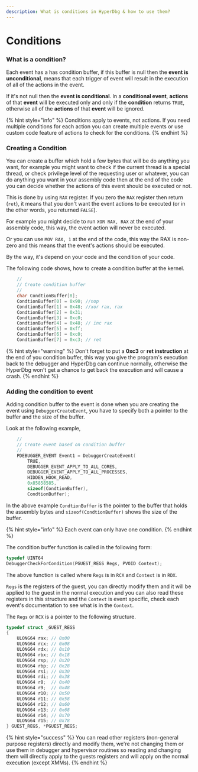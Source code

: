 ```yaml
---
description: What is conditions in HyperDbg & how to use them?
---
```


# Conditions

### What is a condition?

Each event has a has condition buffer, if this buffer is null then the **event is unconditional**, means that each trigger of event will result in the execution of all of the actions in the event.

If it's not null then the **event is conditional**. In a **conditional event**, **actions** of that **event** will be executed only and only if the **condition** returns `TRUE`, otherwise all of the **actions** of that **event** will be ignored.

{% hint style="info" %}
Conditions apply to events, not actions. If you need multiple conditions for each action you can create multiple events or use custom code feature of actions to check for the conditions.
{% endhint %}

### Creating a Condition

You can create a buffer which hold a few bytes that will be do anything you want, for example you might want to check if the current thread is a special thread, or check privilege level of the requesting user or whatever, you can do anything you want in your assembly code then at the end of the code you can decide whether the actions of this event should be executed or not.

This is done by using `RAX` register. If you zero the `RAX` register then return \(`ret`\), it means that you don't want the event actions to be executed \(or in the other words, you returned `FALSE`\).

For example you might decide to run `XOR RAX, RAX` at the end of your assembly code, this way, the event action will never be executed.

Or you can use `MOV RAX, 1` at the end of the code, this way the RAX is non-zero and this means that the event's actions should be executed.

By the way, it's depend on your code and the condition of your code.

The following code shows, how to create a condition buffer at the kernel.

```c
    //
    // Create condition buffer
    //
    char CondtionBuffer[8];
    CondtionBuffer[0] = 0x90; //nop
    CondtionBuffer[1] = 0x48; //xor rax, rax
    CondtionBuffer[2] = 0x31;
    CondtionBuffer[3] = 0xc0;
    CondtionBuffer[4] = 0x48; // inc rax
    CondtionBuffer[5] = 0xff;
    CondtionBuffer[6] = 0xc0;
    CondtionBuffer[7] = 0xc3; // ret
```

{% hint style="warning" %}
Don't forget to put a **0xc3** or **ret instruction** at the end of you condition buffer, this way you give the program's execution back to the debugger and HyperDbg can continue normally, otherwise the HyperDbg won't get a chance to get back the execution and will cause a crash.
{% endhint %}

### Adding the condition to event

Adding condition buffer to the event is done when you are creating the event using `DebuggerCreateEvent`, you have to specify both a pointer to the buffer and the size of the buffer.

Look at the following example,

```c
    //
    // Create event based on condition buffer
    //
    PDEBUGGER_EVENT Event1 = DebuggerCreateEvent(
        TRUE,
        DEBUGGER_EVENT_APPLY_TO_ALL_CORES,
        DEBUGGER_EVENT_APPLY_TO_ALL_PROCESSES,
        HIDDEN_HOOK_READ,
        0x85858585,
        sizeof(CondtionBuffer),
        CondtionBuffer);
```

In the above example `CondtionBuffer` is the pointer to the buffer that holds the assembly bytes and `sizeof(CondtionBuffer)` shows the size of the buffer.

{% hint style="info" %}
Each event can only have one condition.
{% endhint %}

The condition buffer function is called in the following form:

```c
typedef UINT64
DebuggerCheckForCondition(PGUEST_REGS Regs, PVOID Context);
```

The above function is called where `Regs` is in `RCX` and `Context` is in `RDX`.

`Regs` is the registers of the guest, you can directly modify them and it will be applied to the guest in the normal execution and you can also read these registers in this structure and the `Context` is event specific, check each event's documentation to see what is in the `Context`.

The `Regs` or `RCX` is a pointer to the following structure.

```c
typedef struct _GUEST_REGS
{
    ULONG64 rax; // 0x00
    ULONG64 rcx; // 0x08
    ULONG64 rdx; // 0x10
    ULONG64 rbx; // 0x18
    ULONG64 rsp; // 0x20 
    ULONG64 rbp; // 0x28
    ULONG64 rsi; // 0x30
    ULONG64 rdi; // 0x38
    ULONG64 r8;  // 0x40
    ULONG64 r9;  // 0x48
    ULONG64 r10; // 0x50
    ULONG64 r11; // 0x58
    ULONG64 r12; // 0x60
    ULONG64 r13; // 0x68
    ULONG64 r14; // 0x70
    ULONG64 r15; // 0x78
} GUEST_REGS, *PGUEST_REGS;
```

{% hint style="success" %}
You can read other registers \(non-general purpose registers\) directly and modify them, we're not changing them or use them in debugger and hypervisor routines so reading and changing them will directly apply to the guests registers and will apply on the normal execution \(except XMMs\).
{% endhint %}

